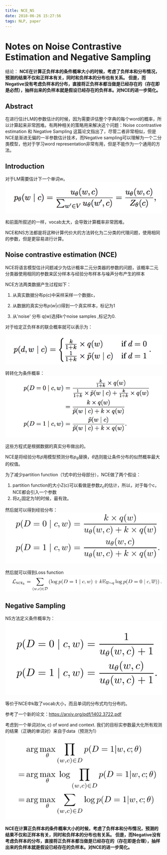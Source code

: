 ```yaml
---
title: NCE_NS
date: 2018-06-26 15:27:56
tags: NLP, paper
---
```

# Notes on Noise Contrastive Estimation and Negative Sampling

结论：
**NCE在计算正负样本的条件概率大小的时候，考虑了负样本和分布情况，预测的结果不仅和正样本有关，同时和负样本的分布也有关系。
但是，而Negative没有考虑负样本的分布，直接将正负样本都当做是已经存在的（存在即是必然），抽样出来的负样本就是假设已经存在的负样本。对NCE的进一步简化。**

<!-- more -->


## Abstract
在进行估计LM的参数估计的时候，因为需要评估整个字典的每个word的概率，所以计算起来非常困难。有两种相关的策略用来解决这个问题：Noise ccontrastive estimation 和 Negative Sampling
这篇论文指出了，尽管二者非常相似，但是NCE是渐进无偏的一半参数估计技术，而Negative sampling可以理解为一个二分类模型，他对于学习word representation非常有用，但是不能作为一个通用的方法。

## Introduction
对于LM需要估计下一个单词w。
![](https://raw.githubusercontent.com/gjwei/images/master/20180626153537.png)

和前面所叙述的一样，vocab太大，会导致计算概率非常困难。

NCE和NS方法都是将这种计算代价大的方法转化为二分类的代理问题，使用相同的参数，但是更容易进行计算。

## Noise contrastive estimation (NCE)
NCE将语言模型估计问题减少为估计概率二元分类器的参数的问题，该概率二元分类器使用相同的参数来区分样本与经验分布样本与噪声分布产生的样本

NCE方法两类数据产生过程如下：
1. 从真实数据分布p(c)中采样采样一个数据c，
2. 从数据的真实分布$p(w|c)$得到一个真实样本，标记为1

3. 从'noise' 分布 q(w)选择k个noise samples ,标记为0.

对于给定正负样本的联合概率就可以表示为：

![](https://raw.githubusercontent.com/gjwei/images/master/20180626160323.png)

转转化为条件概率：
![](https://raw.githubusercontent.com/gjwei/images/master/20180626160417.png)

这些方程式是根据数据的真实分布做出的。

NCE是将经验分布$\tilde{p}$用模型预测分布$p_{\theta}$替换，$\theta$选则能让条件分布的似然概率最大的权值。

为了减少partition function（1式中的分母部分），NCE做了两个假设：
1. partition function的大小Z(c)可以看做是参数$z_c$的估计，所以，对于每个c，NCE都会引入一个参数
2. 将$z_c$固定为1的时候，最有效。

然后就可以得到经验分布：
![](https://raw.githubusercontent.com/gjwei/images/master/20180802103324.png)

然后就可以得到Loss function
![](https://raw.githubusercontent.com/gjwei/images/master/20180802103404.png)


## Negative Sampling
NS方法定义条件概率为：
![](https://raw.githubusercontent.com/gjwei/images/master/20180802103529.png)

等价于NCE中k取了vocab大小，而且单词的分布式均匀分布的。

参考了一个新的论文：https://arxiv.org/pdf/1402.3722.pdf

考虑到一个单词对(w, c) of word and context.
我们的目标实参数最大化所有观测的结果（正确的单词对）来自于data（预测为1）
![](https://raw.githubusercontent.com/gjwei/images/master/20180802104224.png)


**NCE在计算正负样本的条件概率大小的时候，考虑了负样本和分布情况，预测的结果不仅和正样本有关，同时和负样本的分布也有关系。
但是，而Negative没有考虑负样本的分布，直接将正负样本都当做是已经存在的（存在即是合理），抽样出来的负样本就是假设已经存在的负样本。对NCE的进一步简化。**
